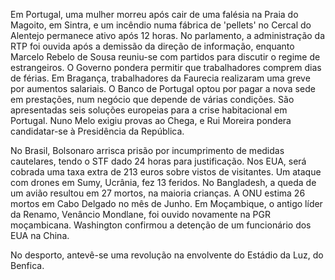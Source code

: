 Em Portugal, uma mulher morreu após cair de uma falésia na Praia do Magoito, em Sintra, e um incêndio numa fábrica de 'pellets' no Cercal do Alentejo permanece ativo após 12 horas. No parlamento, a administração da RTP foi ouvida após a demissão da direção de informação, enquanto Marcelo Rebelo de Sousa reuniu-se com partidos para discutir o regime de estrangeiros. O Governo pondera permitir que trabalhadores comprem dias de férias. Em Bragança, trabalhadores da Faurecia realizaram uma greve por aumentos salariais. O Banco de Portugal optou por pagar a nova sede em prestações, num negócio que depende de várias condições. São apresentadas seis soluções europeias para a crise habitacional em Portugal. Nuno Melo exigiu provas ao Chega, e Rui Moreira pondera candidatar-se à Presidência da República.

No Brasil, Bolsonaro arrisca prisão por incumprimento de medidas cautelares, tendo o STF dado 24 horas para justificação. Nos EUA, será cobrada uma taxa extra de 213 euros sobre vistos de visitantes. Um ataque com drones em Sumy, Ucrânia, fez 13 feridos. No Bangladesh, a queda de um avião resultou em 27 mortos, na maioria crianças. A ONU estima 26 mortos em Cabo Delgado no mês de Junho. Em Moçambique, o antigo líder da Renamo, Venâncio Mondlane, foi ouvido novamente na PGR moçambicana. Washington confirmou a detenção de um funcionário dos EUA na China.

No desporto, antevê-se uma revolução na envolvente do Estádio da Luz, do Benfica.